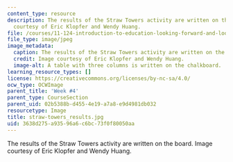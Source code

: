 ```yaml
---
content_type: resource
description: The results of the Straw Towers activity are written on the board. Image
  courtesy of Eric Klopfer and Wendy Huang.
file: /courses/11-124-introduction-to-education-looking-forward-and-looking-back-on-education-fall-2011/3638d275a93596a6c6bc73f0f80050aa_straw-towers_results.jpg
file_type: image/jpeg
image_metadata:
  caption: The results of the Straw Towers activity are written on the board.
  credit: Image courtesy of Eric Klopfer and Wendy Huang.
  image-alt: A table with three columns is written on the chalkboard.
learning_resource_types: []
license: https://creativecommons.org/licenses/by-nc-sa/4.0/
ocw_type: OCWImage
parent_title: 'Week #4'
parent_type: CourseSection
parent_uid: 02b5388b-d455-4e19-a7a8-e9d4981db032
resourcetype: Image
title: straw-towers_results.jpg
uid: 3638d275-a935-96a6-c6bc-73f0f80050aa
---
```

The results of the Straw Towers activity are written on the board. Image courtesy of Eric Klopfer and Wendy Huang.